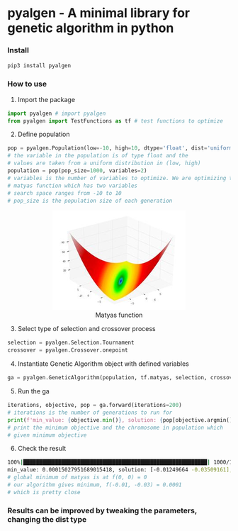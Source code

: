 # pyalgen - A minimal library for genetic algorithm in python

### Install
```bash
pip3 install pyalgen
```

### How to use
1. Import the package

```python
import pyalgen # import pyalgen
from pyalgen import TestFunctions as tf # test functions to optimize
```
2. Define population
```python
pop = pyalgen.Population(low=-10, high=10, dtype='float', dist='uniform')
# the variable in the population is of type float and the 
# values are taken from a uniform distribution in (low, high)
population = pop(pop_size=1000, variables=2)
# variables is the number of variables to optimize. We are optimizing the 
# matyas function which has two variables
# search space ranges from -10 to 10
# pop_size is the population size of each generation
```
<p align="center">
<img src="images/matyas.jpg"></img>
<br>
Matyas function
</p>

3. Select type of selection and crossover process
```python
selection = pyalgen.Selection.Tournament
crossover = pyalgen.Crossover.onepoint
```

4. Instantiate Genetic Algorithm object with defined variables
```python
ga = pyalgen.GeneticAlgorithm(population, tf.matyas, selection, crossover)
```

5. Run the ga
```python
iterations, objective, pop = ga.forward(iterations=200)
# iterations is the number of generations to run for
print(f'min_value: {objective.min()}, solution: {pop[objective.argmin()]}, generation: {iterations}')
# print the minimum objective and the chromosome in population which 
# given minimum objective 
```

6. Check the result
```bash
100%|██████████████████████████████████████████████████████████| 1000/1000 [00:04<00:00, 243.41it/s]
min_value: 0.00015027951689015418, solution: [-0.01249664 -0.03509161], generation: 1000
# global minimum of matyas is at f(0, 0) = 0
# our algorithm gives minimum, f(-0.01, -0.03) = 0.0001
# which is pretty close 
```

### Results can be improved by tweaking the parameters, changing the dist type